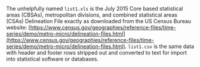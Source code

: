 The unhelpfully named `list1.xls` is the July 2015 Core based statistical areas (CBSAs), metropolitan divisions, and combined statistical areas (CSAs) Delineation File exactly as downloaded from the US Census Bureau website: [https://www.census.gov/geographies/reference-files/time-series/demo/metro-micro/delineation-files.html](https://www.census.gov/geographies/reference-files/time-series/demo/metro-micro/delineation-files.html). `list1.csv` is the same data with header and footer rows stripped out and converted to text for import into statistical software or databases.
